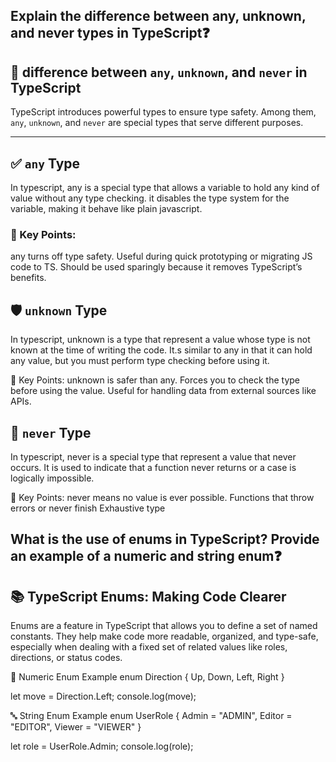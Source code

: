 
## Explain the difference between any, unknown, and never types in TypeScript❓

## 🧠 difference between `any`, `unknown`, and `never` in TypeScript

TypeScript introduces powerful types to ensure type safety. Among them, `any`, `unknown`, and `never` are special types that serve different purposes.

---

## ✅ `any` Type
   In typescript, any is a special type that allows a variable to hold any kind of value without any type checking. it disables the type system for the variable, making it behave like plain javascript.

### 🔑 Key Points:
any turns off type safety.
Useful during quick prototyping or migrating JS code to TS.
Should be used sparingly because it removes TypeScript’s benefits.

## 🛡️ `unknown` Type
In typescript, unknown is a type that represent a value whose type is not known at the time of writing the code. It.s similar to any in that it can hold any value, but you must perform type checking before using it.

🔑 Key Points:
unknown is safer than any.
Forces you to check the type before using the value.
Useful for handling data from external sources like APIs.

## 🚫 `never` Type
In typescript, never is a special type that represent a value that never occurs. It is used to indicate that a function never returns or a case is logically impossible.

🔑 Key Points:
never means no value is ever possible.
Functions that throw errors or never finish
Exhaustive type

## What is the use of enums in TypeScript? Provide an example of a numeric and string enum❓

## 📚 TypeScript Enums: Making Code Clearer

Enums are a feature in TypeScript that allows you to define a set of named constants. They help make code more readable, organized, and type-safe, especially when dealing with a fixed set of related values like roles, directions, or status codes.

🔢 Numeric Enum Example
enum Direction {
Up, 
Down, 
Left, 
Right 
}

let move = Direction.Left;
console.log(move);

🔤 String Enum Example
enum UserRole {
Admin = "ADMIN",
Editor = "EDITOR",
Viewer = "VIEWER"
}

let role = UserRole.Admin;
console.log(role);

